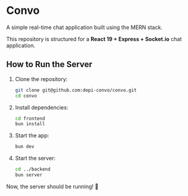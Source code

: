 # Convo

A simple real-time chat application built using the MERN stack.

This repository is structured for a **React 19 + Express + Socket.io** chat application.

## How to Run the Server

1. Clone the repository:

   ```bash
   git clone git@github.com:depi-convo/convo.git
   cd convo
   ```

2. Install dependencies:

   ```bash
   cd frontend
   bun install
   ```

3. Start the app:

   ```bash
   bun dev
   ```

4. Start the server:
   ```bash
   cd ../backend
   bun server
   ```

Now, the server should be running! 🚀
